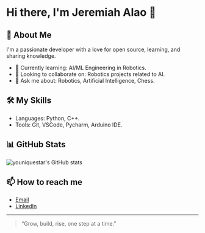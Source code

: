 # Hi there, I'm Jeremiah Alao 👋

## 🚀 About Me

I'm a passionate developer with a love for open source, learning, and sharing knowledge.  
- 🌱 Currently learning: AI/ML Engineering in Robotics.
- 👯 Looking to collaborate on: Robotics projects related to AI.
- 💬 Ask me about: Robotics, Artificial Intelligence, Chess.

## 🛠️ My Skills

- Languages: Python, C++.
- Tools: Git, VSCode, Pycharm, Arduino IDE.


## 📊 GitHub Stats

![youniquestar's GitHub stats](https://github-readme-stats.vercel.app/api?username=youniquestar&show_icons=true&theme=radical)


## 📫 How to reach me

- [Email](mailto:jeremiah.alao2020@gmail.com)
- [LinkedIn](https://www.linkedin.com/in/jeremiah-alao-074438260)

---

> “Grow, build, rise, one step at a time.”

